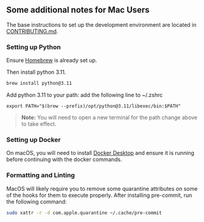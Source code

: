 ## Some additional notes for Mac Users
The base instructions to set up the development environment are located in [CONTRIBUTING.md](https://github.com/onyx-ai/onyx/blob/main/CONTRIBUTING.md).

### Setting up Python
Ensure [Homebrew](https://brew.sh/) is already set up.

Then install python 3.11.
```bash
brew install python@3.11
```

Add python 3.11 to your path: add the following line to ~/.zshrc
```
export PATH="$(brew --prefix)/opt/python@3.11/libexec/bin:$PATH"
```

> **Note:**
> You will need to open a new terminal for the path change above to take effect.


### Setting up Docker
On macOS, you will need to install [Docker Desktop](https://www.docker.com/products/docker-desktop/) and 
ensure it is running before continuing with the docker commands.


### Formatting and Linting
MacOS will likely require you to remove some quarantine attributes on some of the hooks for them to execute properly.
After installing pre-commit, run the following command:
```bash
sudo xattr -r -d com.apple.quarantine ~/.cache/pre-commit
```